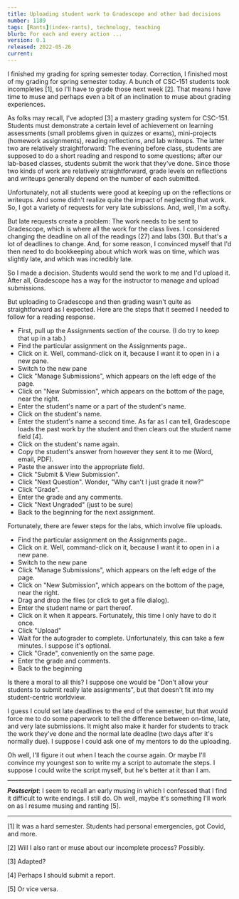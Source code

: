 ```yaml
---
title: Uploading student work to Gradescope and other bad decisions
number: 1189
tags: [Rants](index-rants), technology, teaching
blurb: For each and every action ...
version: 0.1
released: 2022-05-26
current: 
---
```

I finished my grading for spring semester today.  Correction, I
finished most of my grading for spring semester today.  A bunch of
CSC-151 students took incompletes [1], so I'll have to grade those next
week [2].  That means I have time to muse and perhaps even a bit
of an inclination to muse about grading experiences.

As folks may recall, I've adopted [3] a mastery grading system for
CSC-151.  Students must demonstrate a certain level of achievement
on learning assessments (small problems given in quizzes or exams),
mini-projects (homework assignments), reading reflections, and lab
writeups.  The latter two are relatively straightforward: The evening
before class, students are supposed to do a short reading and respond
to some questions; after our lab-based classes, students submit the
work that they've done.  Since those two kinds of work are relatively
straightforward, grade levels on reflections and writeups generally
depend on the number of each submitted.

Unfortunately, not all students were good at keeping up on the
reflections or writeups.  And some didn't realize quite the impact
of neglecting that work.  So, I got a variety of requests for very
late subissions.  And, well, I'm a softy.

But late requests create a problem: The work needs to be sent to
Gradescope, which is where all the work for the class lives.  I
considered changing the deadline on all of the readings (27) and
labs (30).  But that's a lot of deadlines to change.  And, for some
reason, I convinced myself that I'd then need to do bookkeeping
about which work was on time, which was slightly late, and which
was incredibly late.

So I made a decision.  Students would send the work to me and I'd
upload it.  After all, Gradescope has a way for the instructor to
manage and upload submissions.

But uploading to Gradescope and then grading wasn't quite as
straightforward as I expected.  Here are the steps that it seemed
I needed to follow for a reading response.

* First, pull up the Assignments section of the course.  (I do try
  to keep that up in a tab.)
* Find the particular assignment on the Assignments page..
* Click on it.  Well, command-click on it, because I want it to open in i
  a new pane.
* Switch to the new pane
* Click "Manage Submissions", which appears on the left edge of the page.
* Click on "New Submission", which appears on the bottom of the page,
  near the right.
* Enter the student's name or a part of the student's name.
* Click on the student's name.
* Enter the student's name a second time.  As far as I can tell, Gradescope 
  loads the past work by the student and then clears out the student name 
  field [4].
* Click on the student's name again.
* Copy the student's answer from however they sent it to me (Word,
  email, PDF).
* Paste the answer into the appropriate field.
* Click "Submit & View Submission".
* Click "Next Question".  Wonder, "Why can't I just grade it now?"
* Click "Grade".
* Enter the grade and any comments.
* Click "Next Ungraded" (just to be sure)
* Back to the beginning for the next assignment.

Fortunately, there are fewer steps for the labs, which involve file
uploads.

* Find the particular assignment on the Assignments page..
* Click on it.  Well, command-click on it, because I want it to open in i
  a new pane.
* Switch to the new pane
* Click "Manage Submissions", which appears on the left edge of the page.
* Click on "New Submission", which appears on the bottom of the page,
  near the right.
* Drag and drop the files (or click to get a file dialog).
* Enter the student name or part thereof.
* Click on it when it appears.  Fortunately, this time I only have to do 
  it once.
* Click "Upload"
* Wait for the autograder to complete.  Unfortunately, this can take a
  few minutes.  I suppose it's optional.
* Click "Grade", conveniently on the same page.
* Enter the grade and comments.
* Back to the beginning

Is there a moral to all this?  I suppose one would be "Don't allow
your students to submit really late assignments", but that doesn't
fit into my student-centric worldview.  

I guess I could set late deadlines to the end of the semester, but
that would force me to do some paperwork to tell the difference
between on-time, late, and very late submissions.  It might also
make it harder for students to track the work they've done and the
normal late deadlne (two days after it's normally due).  I suppose
I could ask one of my mentors to do the uploading.

Oh well, I'll figure it out when I teach the course again.  Or maybe
I'll convince my youngest son to write my a script to automate the
steps.  I suppose I could write the script myself, but he's better at
it than I am.

---

**_Postscript_**: I seem to recall an early musing in which I confessed
that I find it difficult to write endings.  I still do.  Oh well, maybe
it's something I'll work on as I resume musing and ranting [5].

---

[1] It was a hard semester.  Students had personal emergencies, got
Covid, and more.

[2] Will I also rant or muse about our incomplete process?  Possibly.

[3] Adapted?

[4] Perhaps I should submit a report.

[5] Or vice versa.
